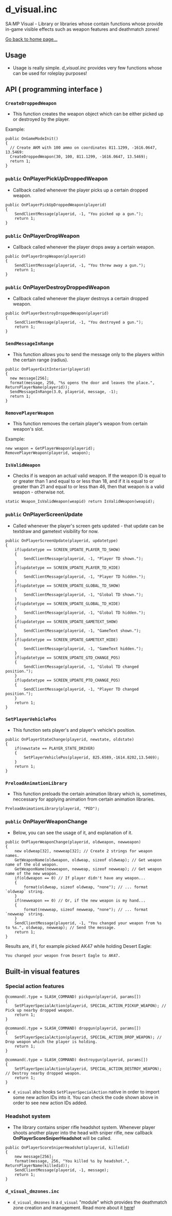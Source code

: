 # d_visual.inc
SA:MP Visual - Library or libraries whose contain functions whose provide in-game visible effects such as weapon features and deathmatch zones!

[Go back to home page...](README.md)

## Usage

- Usage is really simple. *d_visual.inc* provides very few functions whose can be used for roleplay purposes!

## API ( programming interface )

### `CreateDroppedWeapon`

- This function creates the weapon object which can be either picked up or destroyed by the player.

Example:

```pawn
public OnGameModeInit()
{
  // Create AKM with 100 ammo on coordinates 811.1299, -1616.0647, 13.5469:
  CreateDroppedWeapon(30, 100, 811.1299, -1616.0647, 13.5469);
  return 1;
}
```

### ``public`` OnPlayerPickUpDroppedWeapon

- Callback called whenever the player picks up a certain dropped weapon.

```pawn
public OnPlayerPickUpDroppedWeapon(playerid)
{
    SendClientMessage(playerid, -1, "You picked up a gun.");
    return 1;
}
```
### ``public`` OnPlayerDropWeapon

- Callback called whenever the player drops away a certain weapon.

```pawn
public OnPlayerDropWeapon(playerid)
{
    SendClientMessage(playerid, -1, "You threw away a gun.");
    return 1;
}
```

### ``public`` OnPlayerDestroyDroppedWeapon

- Callback called whenever the player destroys a certain dropped weapon.

```pawn
public OnPlayerDestroyDroppedWeapon(playerid)
{
    SendClientMessage(playerid, -1, "You destroyed a gun.");
    return 1;
}
```

### `SendMessageInRange`

- This function allows you to send the message only to the players within the certain range (radius).

```pawn
public OnPlayerExitInterior(playerid)
{
  new message[256];
  format(message, 256, "%s opens the door and leaves the place.", ReturnPlayerName(playerid));
  SendMessageInRange(3.0, playerid, message, -1);
  return 1;
}
```

### `RemovePlayerWeapon`

- This function removes the certain player's weapon from certain weapon's slot.

Example:

```pawn
new weapon = GetPlayerWeapon(playerid);
RemovePlayerWeapon(playerid, weapon);
```

### `IsValidWeapon`

- Checks if is weapon an actual valid weapon. If the weapon ID is equal to or greater than 1 and equal to or less than 18, and if it is equal to or greater than 21 and equal to or less than 46, then that weapon is a valid weapon - otherwise not.

```pawn
static Weapon_IsValidWeapon(weapid) return IsValidWeapon(weapid);
```

### ``public`` OnPlayerScreenUpdate

- Called whenever the player's screen gets updated - that update can be textdraw and gametext visibility for now.
```pawn
public OnPlayerScreenUpdate(playerid, updatetype)
{
    if(updatetype == SCREEN_UPDATE_PLAYER_TD_SHOW)
    {
        SendClientMessage(playerid, -1, "Player TD shown.");
    }
    if(updatetype == SCREEN_UPDATE_PLAYER_TD_HIDE)
    {
        SendClientMessage(playerid, -1, "Player TD hidden.");
    }
    if(updatetype == SCREEN_UPDATE_GLOBAL_TD_SHOW)
    {
        SendClientMessage(playerid, -1, "Global TD shown.");
    }
    if(updatetype == SCREEN_UPDATE_GLOBAL_TD_HIDE)
    {
        SendClientMessage(playerid, -1, "Global TD hidden.");
    }
    if(updatetype == SCREEN_UPDATE_GAMETEXT_SHOW)
    {
        SendClientMessage(playerid, -1, "GameText shown.");
    }
    if(updatetype == SCREEN_UPDATE_GAMETEXT_HIDE)
    {
        SendClientMessage(playerid, -1, "GameText hidden.");
    }
    if(updatetype == SCREEN_UPDATE_GTD_CHANGE_POS)
    {
        SendClientMessage(playerid, -1, "Global TD changed position.");
    }
    if(updatetype == SCREEN_UPDATE_PTD_CHANGE_POS)
    {
        SendClientMessage(playerid, -1, "Player TD changed position.");
    }
    return 1;
}
```

### `SetPlayerVehiclePos`

- This function sets player's and player's vehicle's position.

```pawn
public OnPlayerStateChange(playerid, newstate, oldstate)
{
    if(newstate == PLAYER_STATE_DRIVER)
    {
        SetPlayerVehiclePos(playerid, 825.6589,-1614.8202,13.5469);
    }
    return 1;
}
```

### `PreloadAnimationLibrary`

- This function preloads the certain animation library which is, sometimes, neccessary for applying animation from certain animation libraries.

```pawn
PreloadAnimationLibrary(playerid, "PED");
```
### ``public`` OnPlayerWeaponChange
- Below, you can see the usage of it, and explanation of it.
```pawn
public OnPlayerWeaponChange(playerid, oldweapon, newweapon)
{
    new oldweap[32], newweap[32]; // Create 2 strings for weapon names.
    GetWeaponName(oldweapon, oldweap, sizeof oldweap); // Get weapon name of the old weapon.
    GetWeaponName(newweapon, newweap, sizeof newweap); // Get weapon name of the new weapon.
    if(oldweapon == 0) // If player didn't have any weapon...
    {
        format(oldweap, sizeof oldweap, "none"); // ... format `oldweap` string. 
    }
    if(newweapon == 0) // Or, if the new weapon is my hand...
    {
        format(newweap, sizeof newweap, "none"); // ... format `newweap` string.
    }
    SendClientMessage(playerid, -1, "You changed your weapon from %s to %s.", oldweap, newweap); // Send the message.
    return 1;
}
```
Results are, if I, for example picked AK47 while holding Desert Eagle:
```
You changed your weapon from Desert Eagle to AK47.
```
## Built-in visual features
### Special action features
```pawn
@command(.type = SLASH_COMMAND) pickgun(playerid, params[]) 
{
    SetPlayerSpecialAction(playerid, SPECIAL_ACTION_PICKUP_WEAPON); // Pick up nearby dropped weapon.
    return 1;
}

@command(.type = SLASH_COMMAND) dropgun(playerid, params[]) 
{
    SetPlayerSpecialAction(playerid, SPECIAL_ACTION_DROP_WEAPON); // Drop weapon which the player is holding.
    return 1;
}

@command(.type = SLASH_COMMAND) destroygun(playerid, params[]) 
{
    SetPlayerSpecialAction(playerid, SPECIAL_ACTION_DESTROY_WEAPON); // Destroy nearby dropped weapon.
    return 1;
}
```
- ``d_visual`` also hooks ``SetPlayerSpecialAction`` native in order to import some new action IDs into it. You can check the code shown above in order to see new action IDs added. 
### Headshot system
- The library contains sniper rifle headshot system. Whenever player shoots another player into the head with sniper rifle, new callback **OnPlayerScoreSniperHeadshot** will be called.

```pawn
public OnPlayerScoreSniperHeadshot(playerid, killedid)
{
    new message[256];
    format(message, 256, "You killed %s by headshot.", ReturnPlayerName(killedid));
    SendClientMessage(playerid, -1, message);
    return 1;
}
```

### `d_visual_dmzones.inc`

- `d_visual_dmzones` is a `d_visual` "module" which provides the deathmatch zone creation and management. Read more about it [here](d_dmzone.md)!
